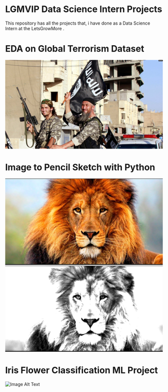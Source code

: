 # LGMVIP Data Science Intern Projects 
This repository has all the projects that, i have done as a Data Science Intern at the LetsGrowMore . 

# EDA on Global Terrorism Dataset
![Image Alt Text](https://github.com/GayasuddinMohd/Exploratory-Data-Analysis-on-Terrorism/blob/main/Terrorism%20Image.jpg?raw=true)

# Image to Pencil Sketch with Python
![Image Alt Text](https://github.com/GayasuddinMohd/LGMVIP--DataScience/blob/main/lion.png?raw=true)
![Image Alt Text](https://github.com/GayasuddinMohd/LGMVIP--DataScience/blob/main/Lion%20Sketch.png?raw=true)

# Iris Flower Classification ML Project
![Image Alt Text](https://camo.githubusercontent.com/45161b81ccf78648a3298a6de77f0cb4b519369f46e19e22a0cd32a3ba622fb0/68747470733a2f2f6d69726f2e6d656469756d2e636f6d2f6d61782f3837352f312a37626e4c4b73436858713934516a744169526e3430772e706e67)
